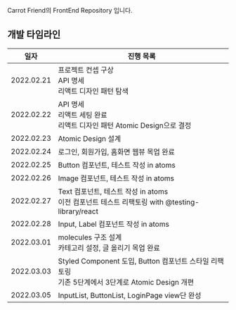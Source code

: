 Carrot Friend의 FrontEnd Repository 입니다.

## 개발 타임라인
|일자|진행 목록|
|:---:|---|
|2022.02.21|프로젝트 컨셉 구상<br/>API 명세<br/>리액트 디자인 패턴 탐색|
|2022.02.22|API 명세<br/>리액트 세팅 완료<br/>리액트 디자인 패턴 Atomic Design으로 결정|
|2022.02.23|Atomic Design 설계|
|2022.02.24|로그인, 회원가입, 홈화면 웹뷰 목업 완료|
|2022.02.25|Button 컴포넌트, 테스트 작성 in atoms|
|2022.02.26|Image 컴포넌트, 테스트 작성 in atoms|
|2022.02.27|Text 컴포넌트, 테스트 작성 in atoms<br/>이전 컴포넌트 테스트 리팩토링 with @testing-library/react|
|2022.02.28|Input, Label 컴포넌트 작성 in atoms|
|2022.03.01|molecules 구조 설계<br/>카테고리 설정, 글 올리기 목업 완료|
|2022.03.03|Styled Component 도입, Button 컴포넌트 스타일 리팩토링<br/>기존 5단계에서 3단계로 Atomic Design 개편|
|2022.03.05|InputList, ButtonList, LoginPage view단 완성|

